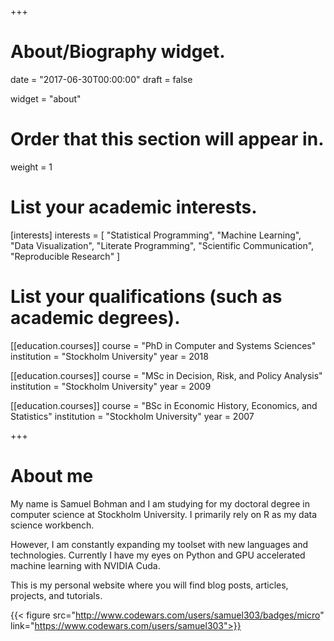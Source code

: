 +++
# About/Biography widget.

date = "2017-06-30T00:00:00"
draft = false

widget = "about"

# Order that this section will appear in.
weight = 1

# List your academic interests.
[interests]
  interests = [
    "Statistical Programming",
    "Machine Learning",
    "Data Visualization",
    "Literate Programming",
    "Scientific Communication",
    "Reproducible Research"
  ]

# List your qualifications (such as academic degrees).
[[education.courses]]
  course = "PhD in Computer and Systems Sciences"
  institution = "Stockholm University"
  year = 2018

[[education.courses]]
  course = "MSc in Decision, Risk, and Policy Analysis"
  institution = "Stockholm University"
  year = 2009

[[education.courses]]
  course = "BSc in Economic History, Economics, and Statistics"
  institution = "Stockholm University"
  year = 2007
 
+++

# About me

My name is Samuel Bohman and I am studying for my doctoral degree in computer science at Stockholm University. I primarily rely on R as my data science workbench. 

However, I am constantly expanding my toolset with new languages and technologies. Currently I have my eyes on Python and GPU accelerated machine learning with NVIDIA Cuda. 

This is my personal website where you will find blog posts, articles, projects, and tutorials. 

{{< figure src="http://www.codewars.com/users/samuel303/badges/micro" link="https://www.codewars.com/users/samuel303">}}


